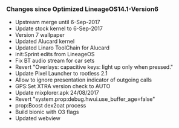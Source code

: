 ### Changes since Optimized LineageOS14.1-Version6

* Upstream merge until 6-Sep-2017
* Update stock kernel to 6-Sep-2017
* Version 7 wallpaper
* Updated Alucard kernel
* Updated Linaro ToolChain for Alucard
* init:Sprint edits from LineageOS
* Fix BT audio stream for car sets
* Revert "Overlays: capacitive keys: light up only when pressed."
* Update Pixel Launcher to rootless 2.1
* Allow to ignore presentation indicator of outgoing calls
* GPS:Set XTRA version check to AUTO
* Update mixplorer.apk 24/08/2017
* Revert "system.prop:debug.hwui.use_buffer_age=false"
* prop:Boost dex2oat process
* Build bionic with O3 flags
* Updated webview
